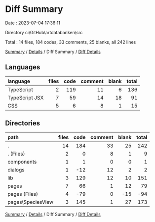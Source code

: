 # Diff Summary

Date : 2023-07-04 17:36:11

Directory c:\\GitHub\\artdatabanken\\src

Total : 14 files,  184 codes, 33 comments, 25 blanks, all 242 lines

[Summary](results.md) / [Details](details.md) / Diff Summary / [Diff Details](diff-details.md)

## Languages
| language | files | code | comment | blank | total |
| :--- | ---: | ---: | ---: | ---: | ---: |
| TypeScript | 2 | 119 | 11 | 6 | 136 |
| TypeScript JSX | 7 | 59 | 14 | 18 | 91 |
| CSS | 5 | 6 | 8 | 1 | 15 |

## Directories
| path | files | code | comment | blank | total |
| :--- | ---: | ---: | ---: | ---: | ---: |
| . | 14 | 184 | 33 | 25 | 242 |
| . (Files) | 2 | 0 | 8 | 1 | 9 |
| components | 1 | 1 | 0 | 0 | 1 |
| dialogs | 1 | -12 | 12 | 2 | 2 |
| lib | 3 | 129 | 12 | 10 | 151 |
| pages | 7 | 66 | 1 | 12 | 79 |
| pages (Files) | 4 | -79 | 0 | -15 | -94 |
| pages\\SpeciesView | 3 | 145 | 1 | 27 | 173 |

[Summary](results.md) / [Details](details.md) / Diff Summary / [Diff Details](diff-details.md)